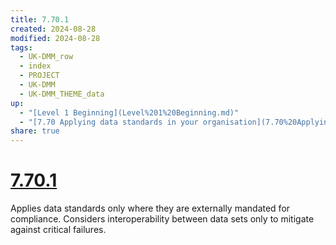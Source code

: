 ```yaml
---
title: 7.70.1
created: 2024-08-28
modified: 2024-08-28
tags:
  - UK-DMM_row
  - index
  - PROJECT
  - UK-DMM
  - UK-DMM_THEME_data
up:
  - "[Level 1 Beginning](Level%201%20Beginning.md)"
  - "[7.70 Applying data standards in your organisation](7.70%20Applying%20data%20standards%20in%20your%20organisation.md)"
share: true
---
```

# [7.70.1](7.70.1.md)

Applies data standards only where they are externally mandated for compliance. Considers interoperability between data sets only to mitigate against critical failures.
